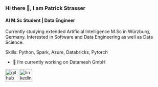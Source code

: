 ### Hi there 👋, I am Patrick Strasser
#### AI M.Sc Student | Data Engineer

Currently studying extended Artificial Intelligence M.Sc in Würzburg, Germany. Interested in Software and Data Engineering as well as Data Science.

Skills: Python, Spark, Azure, Databricks, Pytorch

- 🔭 I’m currently working on Datamesh GmbH 


[<img src='https://cdn.jsdelivr.net/npm/simple-icons@3.0.1/icons/github.svg' alt='github' height='40'>](https://github.com/strasserpatrick)  [<img src='https://cdn.jsdelivr.net/npm/simple-icons@3.0.1/icons/linkedin.svg' alt='linkedin' height='40'>](https://www.linkedin.com/in/https://www.linkedin.com/in/strasserpatrick//)  

